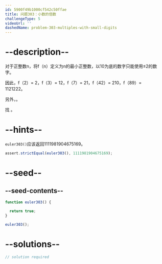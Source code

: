 ```yaml
---
id: 5900f49b1000cf542c50ffae
title: 问题303：小数的倍数
challengeType: 5
videoUrl: ''
dashedName: problem-303-multiples-with-small-digits
---
```


# --description--

对于正整数n，将f（n）定义为n的最小正整数，以10为底的数字只能使用≤2的数字。

因此，f（2）= 2，f（3）= 12，f（7）= 21，f（42）= 210，f（89）= 1121222。

另外，。

找 。

# --hints--

`euler303()`应该返回1111981904675169。

```js
assert.strictEqual(euler303(), 1111981904675169);
```

# --seed--

## --seed-contents--

```js
function euler303() {

  return true;
}

euler303();
```

# --solutions--

```js
// solution required
```
